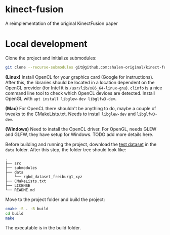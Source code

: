 # kinect-fusion
A reimplementation of the original KinectFusion paper

# Local development
Clone the project and initialize submodules:

```sh
git clone --recurse-submodules git@github.com:shalen-original/kinect-fusion.git
```

**(Linux)** Install OpenCL for your graphics card (Google for instructions). After this, the libraries should be located in a location dependent on the OpenCL provider (for Intel it is `/usr/lib/x86_64-linux-gnu`). `clinfo` is a nice command line tool to check which OpenCL devices are detected. Install OpenGL with `apt install libglew-dev libglfw3-dev`.

**(Mac)** For OpenCL there shouldn't be anything to do, maybe a couple of tweaks to the CMakeLists.txt. Needs to install `libglew-dev` and `libglfw3-dev`.

**(Windows)** Need to install the OpenCL driver. For OpenGL, needs GLEW and GLFW, they have setup for Windows. TODO add more details here.

Before building and running the project, download the [test dataset](https://vision.in.tum.de/data/datasets/rgbd-dataset) in the `data` folder. After this step, the folder tree should look like:

```
.
├── src
├── submodules
├── data
│   └── rgbd_dataset_freiburg1_xyz
├── CMakeLists.txt
├── LICENSE
└── README.md
```

Move to the project folder and build the project:

```sh
cmake -S . -B build
cd build
make
```

The executable is in the build folder.
